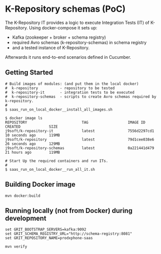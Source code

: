 # K-Repository schemas (PoC)

The K-Repository IT provides a logic to execute Integration Tests (IT) of K-Repository.
Using docker-compose it sets up:
- Kafka (zookeeper + broker + schema registry)
- required Avro schemas (k-repository-schemas) in schema registry
- and a tested instance of K-Repository.

Afterwards it runs end-to-end scenarios defined in Cucumber.

## Getting Started

```
# Build images of modules: (and put them in the local docker)
#  k-repository          - repository to be tested
#  k-repository-it       - integration tests to be executed
#  k-repository-schemas  - scripts to create Avro schemas required by k-repository.
#
$ saas_run_on_local_docker__install_all_images.sh 

$ docker image ls
REPOSITORY                         TAG                  IMAGE ID            CREATED             SIZE
j9soft/k-repository-it             latest               7556d2297cd1        10 seconds ago      119MB
j9soft/k-repository                latest               79d1cee038e6        26 seconds ago      129MB
j9soft/k-repository-schemas        latest               0a221441d479        21 hours ago        119MB

# Start Up the required containers and run ITs.
#
$ saas_run_on_local_docker__run_all_it.sh 
```

## Building Docker image

```
mvn docker:build
```

## Running locally (not from Docker) during development

```
set GRIT_BOOTSTRAP_SERVERS=kafka:9092
set GRIT_SCHEMA_REGISTRY_URL="http://schema-registry:8081"
set GRIT_REPOSITORY_NAME=prodxphone-saas

mvn verify
```
